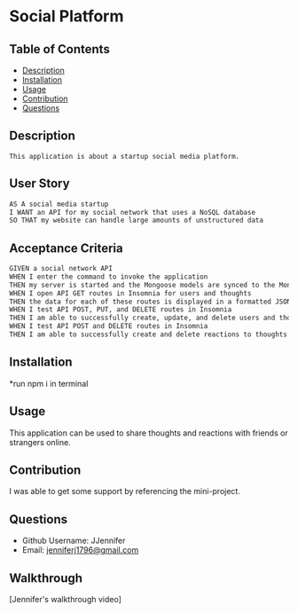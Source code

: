 # Social Platform
 

  ## Table of Contents
  * [Description](#description)
  * [Installation](#installation)
  * [Usage](#usage)
  * [Contribution](#contribution)
  * [Questions](#questions)

  


  ## Description
    This application is about a startup social media platform. 

  ## User Story

  ```md
  AS A social media startup
  I WANT an API for my social network that uses a NoSQL database
  SO THAT my website can handle large amounts of unstructured data
  ```
  ## Acceptance Criteria

  ```md
  GIVEN a social network API
  WHEN I enter the command to invoke the application
  THEN my server is started and the Mongoose models are synced to the MongoDB database
  WHEN I open API GET routes in Insomnia for users and thoughts
  THEN the data for each of these routes is displayed in a formatted JSON
  WHEN I test API POST, PUT, and DELETE routes in Insomnia
  THEN I am able to successfully create, update, and delete users and thoughts in my database
  WHEN I test API POST and DELETE routes in Insomnia
  THEN I am able to successfully create and delete reactions to thoughts and add and remove friends to a user’s friend list
  ```

  ## Installation
  *run npm i in terminal

  ## Usage
  This application can be used to share thoughts and reactions with friends or strangers online.

  ## Contribution
  I was able to get some support by referencing the mini-project.
 
  ## Questions
  * Github Username: JJennifer
  * Email: jenniferj1796@gmail.com


  ## Walkthrough

  [Jennifer's walkthrough video]
